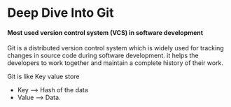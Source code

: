 # Deep Dive Into Git
#### Most used version control system (VCS) in software development

Git is a distributed version control system which is widely used for tracking changes in source code during software development. it helps the developers to work together and maintain a complete history of their work.

Git is like Key value store

- Key --> Hash of the data
- Value --> Data.
